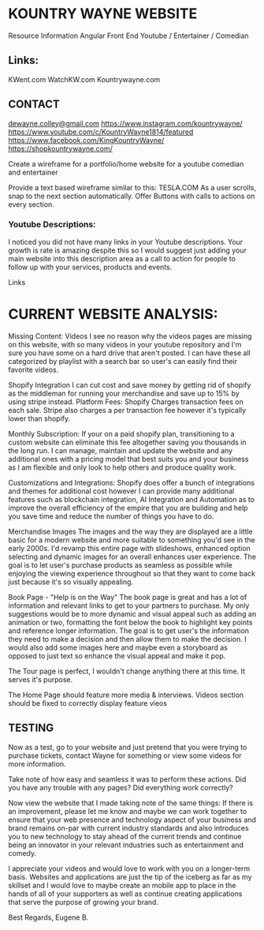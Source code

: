 # KOUNTRY WAYNE WEBSITE


Resource Information
Angular Front End
Youtube / Entertainer / Comedian 

## Links:
KWent.com
WatchKW.com
Kountrywayne.com


## CONTACT
dewayne.colley@gmail.com
https://www.instagram.com/kountrywayne/
https://www.youtube.com/c/KountryWayne1814/featured
https://www.facebook.com/KingKountryWayne/
https://shopkountrywayne.com/



Create a wireframe for a portfolio/home website for a youtube comedian and entertainer

Provide a text based wireframe similar to this: TESLA.COM 
As a user scrolls, snap to the next section automatically.
Offer Buttons with calls to actions on every section.

### Youtube Descriptions:
I noticed you did not have many links in your Youtube descriptions.
Your growth is rate is amazing despite this so I would suggest just adding your main website into this description area as a call to action for people to follow up with your services, products and events.



Links




# CURRENT WEBSITE ANALYSIS:

Missing Content:
Videos
I see no reason why the videos pages are missing on this website, with so many videos in your youtube repository and I'm sure you have some on a hard drive that aren't posted. I can have these all categorized by playlist with a search bar so user's can easily find their favorite videos.

Shopify Integration
I can cut cost and save money by getting rid of shopify as the middleman for running your merchandise and save up to 15% by using stripe instead.
Platform Fees: Shopify Charges transaction fees on each sale. Stripe also charges a per transaction fee however it's typically lower than shopify.

Monthly Subscription: If your on a paid shopify plan, transitioning to a custom website can eliminate this fee altogether saving you thousands in the long run. I can manage, maintain and update the website and any additional ones with a pricing model that best suits you and your business as I am flexible and only look to help others and produce quality work.

Customizations and Integrations:
Shopify does offer a bunch of integrations and themes for additional cost however I can provide many additional features such as blockchain integration, AI Integration and Automation as to improve the overall efficiency of the empire that you are building and help you save time and reduce the number of things you have to do.

Merchandise Images
The images and the way they are displayed are a little basic for a modern website and more suitable to something you'd see in the early 2000s. I'd revamp this entire page with slideshows, enhanced option selecting and dynamic images for an overall enhances user experience. The goal is to let user's purchase products as seamless as possible while enjoying the viewing experience throughout so that they want to come back just because it's so visually appealing. 

Book Page - "Help is on the Way"
The book page is great and has a lot of information and relevant links to get to your partners to purchase.
My only suggestions would be to more dynamic and visual appeal such as adding an animation or two, formatting the font below the book to highlight key points and reference longer information. The goal is to get user's the information they need to make a decision and then allow them to make the decision. I would also add some images here and maybe even a storyboard as opposed to just text so enhance the visual appeal and make it pop.

The Tour page is perfect, I wouldn't change anything there at this time. It serves it's purpose.

The Home Page
should feature more media & interviews.
Videos section should be fixed to correctly display feature vieos 


## TESTING
Now as a test, go to your website and just pretend that you were trying to purchase tickets, contact Wayne for something or view some videos for more information.

Take note of how easy and seamless it was to perform these actions.
Did you have any trouble with any pages?
Did everything work correctly?

Now view the website that I made taking note of the same things:
If there is an improvement, please let me know and maybe we can work together to ensure that your web presence and technology aspect of your business and brand remains on-par with current industry standards and also introduces you to new technology to stay ahead of the current trends and continue being an innovator in your relevant industries such as entertainment and comedy.

I appreciate your videos and would love to work with you on a longer-term basis. Websites and applications are just the tip of the iceberg as far as my skillset and I would love to maybe create an mobile app to place in the hands of all of your supporters as well as continue creating applications that serve the purpose of growing your brand.

Best Regards,
Eugene B.









